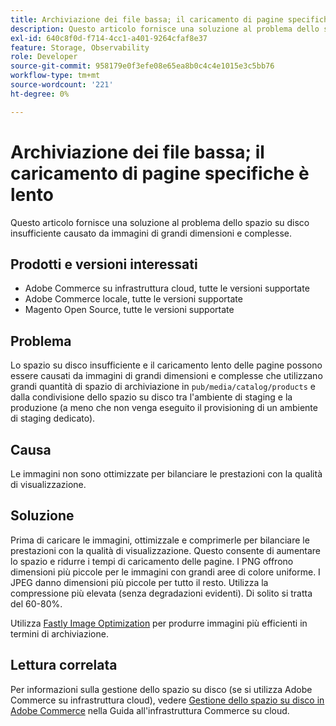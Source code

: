 ```yaml
---
title: Archiviazione dei file bassa; il caricamento di pagine specifiche è lento
description: Questo articolo fornisce una soluzione al problema dello spazio su disco insufficiente causato da immagini di grandi dimensioni e complesse.
exl-id: 640c8f0d-f714-4cc1-a401-9264cfaf8e37
feature: Storage, Observability
role: Developer
source-git-commit: 958179e0f3efe08e65ea8b0c4c4e1015e3c5bb76
workflow-type: tm+mt
source-wordcount: '221'
ht-degree: 0%

---
```


# Archiviazione dei file bassa; il caricamento di pagine specifiche è lento

Questo articolo fornisce una soluzione al problema dello spazio su disco insufficiente causato da immagini di grandi dimensioni e complesse.

## Prodotti e versioni interessati

* Adobe Commerce su infrastruttura cloud, tutte le versioni supportate
* Adobe Commerce locale, tutte le versioni supportate
* Magento Open Source, tutte le versioni supportate

## Problema

Lo spazio su disco insufficiente e il caricamento lento delle pagine possono essere causati da immagini di grandi dimensioni e complesse che utilizzano grandi quantità di spazio di archiviazione in `pub/media/catalog/products` e dalla condivisione dello spazio su disco tra l&#39;ambiente di staging e la produzione (a meno che non venga eseguito il provisioning di un ambiente di staging dedicato).

## Causa

Le immagini non sono ottimizzate per bilanciare le prestazioni con la qualità di visualizzazione.

## Soluzione

Prima di caricare le immagini, ottimizzale e comprimerle per bilanciare le prestazioni con la qualità di visualizzazione. Questo consente di aumentare lo spazio e ridurre i tempi di caricamento delle pagine. I PNG offrono dimensioni più piccole per le immagini con grandi aree di colore uniforme. I JPEG danno dimensioni più piccole per tutto il resto. Utilizza la compressione più elevata (senza degradazioni evidenti). Di solito si tratta del 60-80%.

Utilizza [Fastly Image Optimization](https://experienceleague.adobe.com/docs/commerce-cloud-service/user-guide/cdn/fastly-image-optimization.html) per produrre immagini più efficienti in termini di archiviazione.

## Lettura correlata

Per informazioni sulla gestione dello spazio su disco (se si utilizza Adobe Commerce su infrastruttura cloud), vedere [Gestione dello spazio su disco in Adobe Commerce](https://experienceleague.adobe.com/docs/commerce-cloud-service/user-guide/develop/storage/manage-disk-space.html) nella Guida all&#39;infrastruttura Commerce su cloud.
